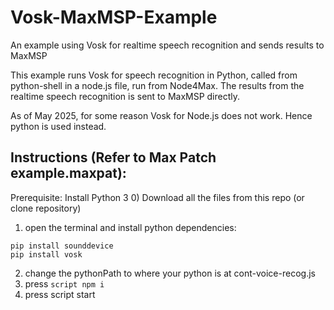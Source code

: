 # Vosk-MaxMSP-Example
An example using Vosk for realtime speech recognition and sends results to MaxMSP

This example runs Vosk for speech recognition in Python, called from python-shell in a node.js file, run from Node4Max. The results from the realtime speech recognition is sent to MaxMSP directly.

As of May 2025, for some reason Vosk for Node.js does not work. Hence python is used instead.


## Instructions (Refer to Max Patch example.maxpat):
Prerequisite: 
Install Python 3
0) Download all the files from this repo (or clone repository)
1) open the terminal and install python dependencies:
```
pip install sounddevice
pip install vosk
```
2) change the pythonPath to where your python is at cont-voice-recog.js
3) press `script npm i`
4) press script start
